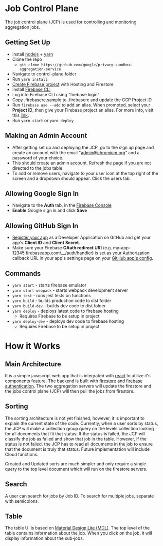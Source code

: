 
# Job Control Plane

The job control plane (JCP) is used for controlling and monitoring aggregation jobs.

## Getting Set Up
* Install [nodejs](https://nodejs.org/en/) + [yarn](https://yarnpkg.com/)
* Clone the repo
  * `git clone https://github.com/google/privacy-sandbox-aggregation-service`
* Navigate to control-plane folder
* Run `yarn install`
* [Create Firebase project](https://cloud.google.com/firestore/docs/client/get-firebase) with Hosting and Firestore
* Install [Firebase CLI](https://firebase.google.com/docs/cli#install_the_firebase_cli)
* Log into Firebase CLI using "firebase login"
* Copy .firebaserc.sample to .firebaserc and update the GCP Project ID
* Run `firebase use --add` to add an alias. When prompted, select your **Project ID**, then give your Firebase project an alias. For more info, visit this [link](https://firebase.google.com/docs/cli#add_alias).
* Run `yarn start` or `yarn deploy`

## Making an Admin Account
* After getting set up and deploying the JCP, go to the sign up page and create an account with the email "admin@chromium.org" and a password of your choice.
* This should create an admin account. Refresh the page if you are not directed to the jobs table
* To add or remove users, navigate to your user icon at the top right of the screen and a dropdown should appear. Click the users tab.

## Allowing Google Sign In
* Navigate to the **Auth** tab, in the [Firebase Console](https://console.firebase.google.com/)
* **Enable** Google sign in and click **Save**

## Allowing GitHub Sign In
* [Register your app](https://github.com/settings/applications/new) as a Developer Application on GitHub and get your app's **Client ID** and **Client Secret**.
* Make sure your Firebase **OAuth redirect URI** (e.g. my-app-12345.firebaseapp.com/__/auth/handler) is set as your Authorization callback URL in your app's settings page on your [GitHub app's config](https://github.com/settings/developers).

## Commands
* `yarn start` - starts firebase emulator
* `yarn start-webpack` - starts webpack development server
* `yarn test` - runs jest tests on functions
* `yarn build` - builds production code to dist folder
* `yarn build-dev` - builds dev code to dist folder
* `yarn deploy` - deploys latest code to firebase hosting
  * Requires Firebase to be setup in project
* `yarn deploy-dev` - deploys dev code to firebase hosting
  * Requires Firebase to be setup in project

# How it Works

## Main Architecture
It is a simple javascript web app that is integrated with [react](https://reactjs.org/) to utilize it's components feature. The backend is built with [firestore](https://firebase.google.com/docs/firestore) and [firebase authentication](https://firebase.google.com/docs/auth). The two aggregation servers will update the firestore and the jobs control plane (JCP) will then pull the jobs from firestore.

## Sorting
The sorting architecture is not yet finished; however, it is important to explain the current state of the code. Currently, when a user sorts by status, the JCP will make a collection group query on the levels collection looking for all documents that fit that status. If the status is failed, the JCP will classify the job as failed and show that job in the table. However, if the status is not failed, the JCP has to read all documents in the job to ensure that the document is truly that status. Future implementation will include Cloud functions.

Created and Updated sorts are much simpler and only require a single query to the top level document which will run on the firestore servers.

## Search
A user can search for jobs by Job ID. To search for multiple jobs, separate with semicolons.

## Table
The table UI is based on [Material Design Lite (MDL)](https://getmdl.io/). The top level of the table contains information about the job. When you click on the job, it will display information about the sub-jobs. 
